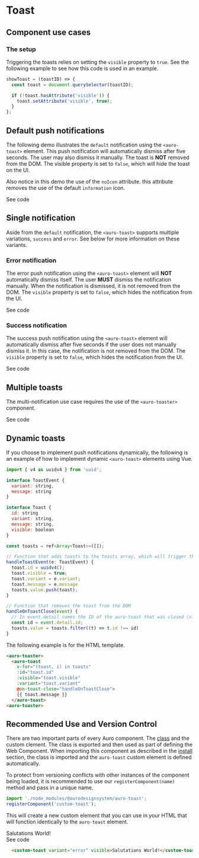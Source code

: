 <!--
The demo.md file is a compiled document. No edits should be made directly to this file.
README.md is created by running `npm run build:docs`.
This file is generated based on a template fetched from `./docs/partials/demo.md`
-->

# Toast

<!-- AURO-GENERATED-CONTENT:START (FILE:src=./description.md) -->
<!-- AURO-GENERATED-CONTENT:END -->

## Component use cases

<!-- AURO-GENERATED-CONTENT:START (FILE:src=./useCases.md) -->
<!-- AURO-GENERATED-CONTENT:END -->

### The setup
Triggering the toasts relies on setting the `visible` property to `true`. See the following example to see how this code is used in an example.

```js
showToast = (toastID) => {
  const toast = document.querySelector(toastID);

  if (!toast.hasAttribute('visible')) {
    toast.setAttribute('visible', true);
  }
};
```

## Default push notifications

The following demo illustrates the `default` notification using the `<auro-toast>` element. This push notification will automatically dismiss after five seconds. The user may also dismiss it manually. The toast is **NOT** removed from the DOM. The visible property is set to `false`, which will hide the toast on the UI.

Also notice in this demo the use of the `noIcon` attribute. this attribute removes the use of the default `information` icon.

<div class="exampleWrapper">
<!-- AURO-GENERATED-CONTENT:START (FILE:src=./../../apiExamples/basic.html) -->
<!-- AURO-GENERATED-CONTENT:END -->
</div>
<auro-accordion alignRight>
  <span slot="trigger">See code</span>

<!-- AURO-GENERATED-CONTENT:START (CODE:src=./../../apiExamples/basic.html) -->
<!-- AURO-GENERATED-CONTENT:END -->

</auro-accordion>

## Single notification

Aside from the `default` notification, the `<auro-toast>` supports multiple variations, `success` and `error`. See below for more information on these variants.

### Error notification

The error push notification using the `<auro-toast>` element will **NOT** automatically dismiss itself. The user **MUST** dismiss the notification manually. When the notification is dismissed, it is not removed from the DOM. The `visible` property is set to `false`, which hides the notification from the UI.

<div class="exampleWrapper">
<!-- AURO-GENERATED-CONTENT:START (FILE:src=./../../apiExamples/error.html) -->
<!-- AURO-GENERATED-CONTENT:END -->
</div>
<auro-accordion alignRight>
  <span slot="trigger">See code</span>

<!-- AURO-GENERATED-CONTENT:START (CODE:src=./../../apiExamples/error.html) -->
<!-- AURO-GENERATED-CONTENT:END -->

</auro-accordion>

### Success notification

The success push notification using the `<auro-toast>` element will automatically dismiss after five seconds if the user does not manually dismiss it. In this case, the notification is not removed from the DOM. The `visible` property is set to `false`, which hides the notification from the UI.

<div class="exampleWrapper">
<!-- AURO-GENERATED-CONTENT:START (FILE:src=./../../apiExamples/success.html) -->
<!-- AURO-GENERATED-CONTENT:END -->
</div>
<auro-accordion alignRight>
  <span slot="trigger">See code</span>

<!-- AURO-GENERATED-CONTENT:START (CODE:src=./../../apiExamples/success.html) -->
<!-- AURO-GENERATED-CONTENT:END -->

</auro-accordion>

## Multiple toasts

The multi-notification use case requires the use of the `<auro-toaster>` component.

<div class="exampleWrapper">
<!-- AURO-GENERATED-CONTENT:START (FILE:src=./../../apiExamples/multipleToasts.html) -->
<!-- AURO-GENERATED-CONTENT:END -->
</div>

<auro-accordion alignRight>
  <span slot="trigger">See code</span>

<!-- AURO-GENERATED-CONTENT:START (CODE:src=./../../apiExamples/multipleToasts.html) -->
<!-- AURO-GENERATED-CONTENT:END -->

</auro-accordion>

## Dynamic toasts

If you choose to implement push notifications dynamically, the following is an example of how to implement dynamic `<auro-toast>` elements using Vue.

```js
import { v4 as uuidv4 } from 'uuid';

interface ToastEvent {
  variant: string,
  message: string
}

interface Toast {
  id: string
  variant: string,
  message: string,
  visible: boolean
}

const toasts = ref<Array<Toast>>([]);

// Function that adds toasts to the toasts array, which will trigger the toast to be visible
handleToastEvent(e: ToastEvent) {
  toast.id = uuidv4();
  toast.visible = true;
  toast.variant = e.variant;
  toast.message = e.message
  toasts.value.push(toast);
}

// Function that removes the toast from the DOM
handleOnToastClose(event) {
  // In event.detail comes the ID of the auro-toast that was closed (visible was set to false)
  const id = event.detail.id;
  toasts.value = toasts.filter((t) => t.id !== id)
}
```

The following example is for the HTML template.

```html
<auro-toaster>
  <auro-toast
    v-for="(toast, i) in toasts"
    :id="toast.id"
    :visible="toast.visible"
    :variant="toast.variant"
    @on-toast-close="handleOnToastClose">
    {{ toast.message }}
  </auro-toast>
<auro-toaster>
```


## Recommended Use and Version Control

There are two important parts of every Auro component. The <a href="https://developer.mozilla.org/en-US/docs/Web/JavaScript/Reference/Classes">class</a> and the custom clement. The class is exported and then used as part of defining the Web Component. When importing this component as described in the <a href="#install">install</a> section, the class is imported and the `auro-toast` custom element is defined automatically.

To protect from versioning conflicts with other instances of the component being loaded, it is recommended to use our `registerComponent(name)` method and pass in a unique name.

```js
import './node_modules/@aurodesignsystem/auro-toast';
registerComponent('custom-toast');
```

This will create a new custom element that you can use in your HTML that will function identically to the `auro-toast` element.

<div class="exampleWrapper">
  <custom-toast variant="error" visible>Salutations World!</custom-toast>
</div>

<auro-accordion alignRight>
  <span slot="trigger">See code</span>

```html
  <custom-toast variant="error" visible>Salutations World!</custom-toast>
```

</auro-accordion>
